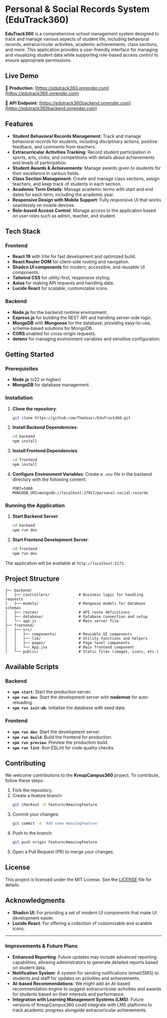# **Personal & Social Records System (EduTrack360)**

**EduTrack360** is a comprehensive school management system designed to track and manage various aspects of student life, including behavioral records, extracurricular activities, academic achievements, class sections, and more. This application provides a user-friendly interface for managing and visualizing student data while supporting role-based access control to ensure appropriate permissions.

## **Live Demo**
🚀 **Production**: [https://edutrack360.onrender.com](https://edutrack360.onrender.com)

🔧 **API Endpoint**: [https://edutrack360backend.onrender.com](https://edutrack360backend.onrender.com)

## **Features**

- **Student Behavioral Records Management**: Track and manage behavioral records for students, including disciplinary actions, positive feedback, and comments from teachers.
- **Extracurricular Activities Tracking**: Record student participation in sports, arts, clubs, and competitions with details about achievements and levels of participation.
- **Student Awards & Achievements**: Manage awards given to students for their excellence in various fields.
- **Class Section Management**: Create and manage class sections, assign teachers, and keep track of students in each section.
- **Academic Term Details**: Manage academic terms with start and end dates for each term, including the academic year.
- **Responsive Design with Mobile Support**: Fully responsive UI that works seamlessly on mobile devices.
- **Role-based Access Control**: Manage access to the application based on user roles such as admin, teacher, and student.

## **Tech Stack**

### **Frontend**
- **React 19** with Vite for fast development and optimized build.
- **React Router DOM** for client-side routing and navigation.
- **Shadcn UI components** for modern, accessible, and reusable UI components.
- **Tailwind CSS** for utility-first, responsive styling.
- **Axios** for making API requests and handling data.
- **Lucide React** for scalable, customizable icons.

### **Backend**
- **Node.js** for the backend runtime environment.
- **Express.js** for building the REST API and handling server-side logic.
- **MongoDB** with **Mongoose** for the database, providing easy-to-use, schema-based solutions for MongoDB.
- **CORS** enabled for cross-origin requests.
- **dotenv** for managing environment variables and sensitive configuration.

## **Getting Started**

### **Prerequisites**
- **Node.js** (v22 or higher)
- **MongoDB** for database management.

### **Installation**

1. **Clone the repository**:
   ```bash
   git clone https://github.com/TheUzair/EduTrack360.git
   ```

2. **Install Backend Dependencies**:
   ```bash
   cd backend
   npm install
   ```

3. **Install Frontend Dependencies**:
   ```bash
   cd frontend
   npm install
   ```

4. **Configure Environment Variables**: Create a `.env` file in the backend directory with the following content:
   ```env
   PORT=5000
   MONGODB_URI=mongodb://localhost:27017/personal-social-records
   ```

### **Running the Application**

1. **Start Backend Server**:
   ```bash
   cd backend
   npm run dev
   ```

2. **Start Frontend Development Server**:
   ```bash
   cd frontend
   npm run dev
   ```

The application will be available at `http://localhost:5173`.

## **Project Structure**

```plaintext
├── backend/
│   ├── controllers/             # Business logic for handling requests
│   ├── models/                  # Mongoose models for database schemas
│   ├── routes/                  # API route definitions
│   ├── database/                # Database connection and setup
│   └── app.js                   # Main server file
├── frontend/
│   ├── src/
│   │   ├── components/          # Reusable UI components
│   │   ├── lib/                 # Utility functions and helpers
│   │   ├── pages/               # Page-level components
│   │   └── App.jsx              # Main frontend component
│   └── public/                  # Static files (images, icons, etc.)
```

## **Available Scripts**

### Backend
- **`npm start`**: Start the production server.
- **`npm run dev`**: Start the development server with **nodemon** for auto-reloading.
- **`npm run init-db`**: Initialize the database with seed data.

### Frontend
- **`npm run dev`**: Start the development server.
- **`npm run build`**: Build the frontend for production.
- **`npm run preview`**: Preview the production build.
- **`npm run lint`**: Run ESLint for code quality checks.

## **Contributing**

We welcome contributions to the **KreupCampus360** project. To contribute, follow these steps:

1. Fork the repository.
2. Create a feature branch:
   ```bash
   git checkout -b feature/AmazingFeature
   ```
3. Commit your changes:
   ```bash
   git commit -m 'Add some AmazingFeature'
   ```
4. Push to the branch:
   ```bash
   git push origin feature/AmazingFeature
   ```
5. Open a Pull Request (PR) to merge your changes.

## **License**

This project is licensed under the MIT License. See the [LICENSE](LICENSE) file for details.

## **Acknowledgments**

- **Shadcn UI**: For providing a set of modern UI components that make UI development easier.
- **Lucide React**: For offering a collection of customizable and scalable icons.

---

### **Improvements & Future Plans**

- **Enhanced Reporting**: Future updates may include advanced reporting capabilities, allowing administrators to generate detailed reports based on student data.
- **Notification System**: A system for sending notifications (email/SMS) to students and staff for updates on activities and achievements.
- **AI-based Recommendations**: We might add an AI-based recommendation engine to suggest extracurricular activities and awards for students based on their interests and performance.
- **Integration with Learning Management Systems (LMS)**: Future versions of KreupCampus360 could integrate with LMS platforms to track academic progress alongside extracurricular achievements.